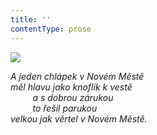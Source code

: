 ```yaml
---
title: ''
contentType: prose
---
```


<section>

![](../Images/064.jpg)

_A jeden chlápek v Novém Městě  
měl hlavu jako knoflík k vestě  
         a s dobrou zárukou  
         to řešil parukou  
velkou jak věrtel v Novém Městě._

</section>
